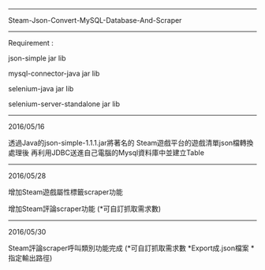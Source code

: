 ------------------------------------------------

Steam-Json-Convert-MySQL-Database-And-Scraper

------------------------------------------------

Requirement :

json-simple jar lib

mysql-connector-java jar lib

selenium-java jar lib

selenium-server-standalone jar lib

------------------------------------------------

2016/05/16

透過Java的json-simple-1.1.1.jar將著名的
Steam遊戲平台的遊戲清單json檔轉換處理後
再利用JDBC送進自己電腦的Mysql資料庫中並建立Table

------------------------------------------------

2016/05/28

增加Steam遊戲屬性標籤scraper功能

增加Steam評論scraper功能 (*可自訂抓取需求數)

------------------------------------------------

2016/05/30

Steam評論scraper呼叫類別功能完成 (*可自訂抓取需求數 *Export成.json檔案 *指定輸出路徑)